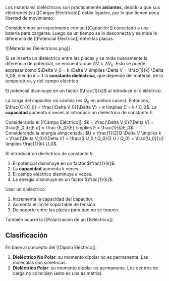 Los materiales dieléctricos son prácticamente **aislantes**, debido a que sus electrones (su [[Cargas Eléctricas]]) están ligados, por lo que tienen poca libertad de movimiento.

Consideremos un experimento con un [[Capacitor]] conectado a una batería para cargarse. Luego de un tiempo se lo desconecta y se mide la diferencia de [[Potencial Eléctrico]] entre las placas.

![[Materiales Dieléctricos.png]]

Si se inserta un dieléctrico entre las placas y se mide nuevamente la diferencia de potencial, se encuentra que $\Delta V \lt \Delta V_0$. Esto se puede expresar como $\Delta V_0 = k \Delta V \implies \Delta V = \frac{1}{k} \Delta V_0$, siendo $k > 1$ la **constante dieléctrica**, que depende del material, de la temperatura, y del campo eléctrico.

El potencial disminuye en un factor $\frac{1}{k}$ al introducir el dieléctrico.

La carga del capacitor no cambia (es $Q_0$ en ambos casos). Entonces, $\frac{C}{C_0} = \frac{\Delta V_0}{\Delta V} = k \implies C = k \ C_0$. La **capacidad** aumenta $k$ veces al introducir un dieléctrico de constante $k$.

Considerando el [[Campo Eléctrico]]: $k = \frac{\Delta V_0}{\Delta V} = \frac{E_0 d}{E d} = \frac {E_0}{E} \implies E = \frac{1}{k}E_0$. Considerando la energía almacenada: $U = \frac{1}{2}Q \Delta V \implies k = \frac{\Delta V_0}{\Delta V} = \frac{2 U_0 / Q_0}{2 U / Q_0} = \frac{U_0}{U} \implies \frac{1}{k} U_0$.

Al introducir un dieléctrico de constante $k$:

1. El potencial disminuye en un factor $\frac{1}{k}$.
2. La **capacidad** aumenta $k$ veces.
3. El campo eléctrico disminuye $k$ veces.
4. La energía disminuye en un factor $\frac{1}{k}$.

Usar un dieléctrico:

1. Incrementa la capacidad del capacitor.
2. Aumenta el límite soportable de tensión.
3. Da soporte entre las placas para que no se toquen.

También ocurre la [[Polarización de un Dieléctrico]].

## Clasificación

En base al concepto del [[Dipolo Eléctrico]]:

1. **Dieléctrico No Polar**: su momento dipolar no es permanente. Las moléculas son simétricas.
2. **Dieléctrico Polar**: su momento dipolar es permanente. Los centros de carga no coinciden (esto es una asimetría).
